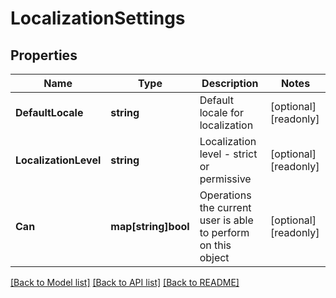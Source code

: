 # LocalizationSettings

## Properties

Name | Type | Description | Notes
------------ | ------------- | ------------- | -------------
**DefaultLocale** | **string** | Default locale for localization | [optional] [readonly] 
**LocalizationLevel** | **string** | Localization level - strict or permissive | [optional] [readonly] 
**Can** | **map[string]bool** | Operations the current user is able to perform on this object | [optional] [readonly] 

[[Back to Model list]](../README.md#documentation-for-models) [[Back to API list]](../README.md#documentation-for-api-endpoints) [[Back to README]](../README.md)



